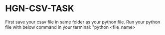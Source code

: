 # HGN-CSV-TASK

First save your csav file in same folder as your python file.
Run your python file with below command in your terminal: "python <file_name>
